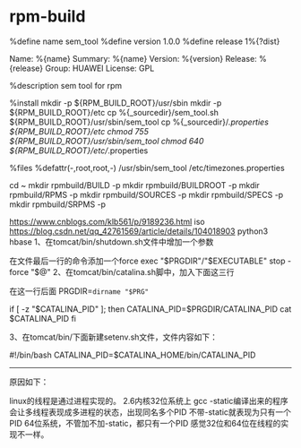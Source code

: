 # rpm-build
%define name sem_tool
%define version 1.0.0
%define release 1%{?dist}


Name:    %{name}
Summary: %{name}
Version: %{version}
Release: %{release}
Group:   HUAWEI
License: GPL

%description
sem tool for rpm

%install
mkdir -p ${RPM_BUILD_ROOT}/usr/sbin
mkdir -p ${RPM_BUILD_ROOT}/etc
cp %{_sourcedir}/sem_tool.sh ${RPM_BUILD_ROOT}/usr/sbin/sem_tool
cp %{_sourcedir}/*.properties ${RPM_BUILD_ROOT}/etc
chmod 755 ${RPM_BUILD_ROOT}/usr/sbin/sem_tool
chmod 640 ${RPM_BUILD_ROOT}/etc/*.properties

%files
%defattr(-,root,root,-)
/usr/sbin/sem_tool
/etc/timezones.properties


cd ~
mkdir rpmbuild/BUILD -p
mkdir rpmbuild/BUILDROOT -p
mkdir rpmbuild/RPMS -p
mkdir rpmbuild/SOURCES -p
mkdir rpmbuild/SPECS -p
mkdir rpmbuild/SRPMS -p

https://www.cnblogs.com/klb561/p/9189236.html  iso
https://blog.csdn.net/qq_42761569/article/details/104018903  python3 hbase
1、在tomcat/bin/shutdown.sh文件中增加一个参数

在文件最后一行的命令添加一个force exec "$PRGDIR"/"$EXECUTABLE" stop -force "$@"
2、在tomcat/bin/catalina.sh脚中，加入下面这三行

在这一行后面   PRGDIR=`dirname "$PRG"`

if [ -z "$CATALINA_PID" ]; then
    CATALINA_PID=$PRGDIR/CATALINA_PID
    cat $CATALINA_PID
fi

3、在tomcat/bin/下面新建setenv.sh文件，文件内容如下：

#!/bin/bash
CATALINA_PID=$CATALINA_HOME/bin/CATALINA_PID

-----------------------------------------------------------------------------------------------------

原因如下：

linux的线程是通过进程实现的。 2.6内核32位系统上 gcc -static编译出来的程序 会让多线程表现成多进程的状态，出现同名多个PID 不带-static就表现为只有一个PID 64位系统，不管加不加-static，都只有一个PID 感觉32位和64位在线程的实现不一样。
